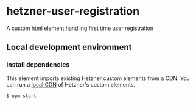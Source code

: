 # hetzner-user-registration
A custom html element handling first time user registration

## Local development environment

### Install dependencies
This element imports existing Hetzner custom elements from a CDN. You can run a [local CDN](https://github.hetzner.co.za/hetznerZA/web-components) of Hetzner's custom elements.

```bash
$ npm start
```
